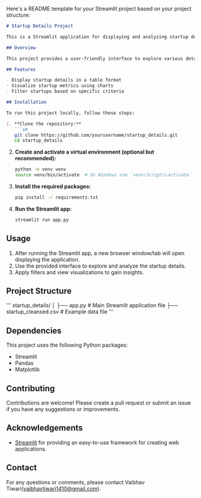 Here's a README template for your Streamlit project based on your project structure:

```markdown
# Startup Details Project

This is a Streamlit application for displaying and analyzing startup details.

## Overview

This project provides a user-friendly interface to explore various details about startups, including key metrics and visualizations.

## Features

- Display startup details in a table format
- Visualize startup metrics using charts
- Filter startups based on specific criteria

## Installation

To run this project locally, follow these steps:

1. **Clone the repository:**
   ```sh
   git clone https://github.com/yourusername/startup_details.git
   cd startup_details
   ```

2. **Create and activate a virtual environment (optional but recommended):**
   ```sh
   python -m venv venv
   source venv/bin/activate  # On Windows use `venv\Scripts\activate`
   ```

3. **Install the required packages:**
   ```sh
   pip install -r requirements.txt
   ```

4. **Run the Streamlit app:**
   ```sh
   streamlit run app.py
   ```

## Usage

1. After running the Streamlit app, a new browser window/tab will open displaying the application.
2. Use the provided interface to explore and analyze the startup details.
3. Apply filters and view visualizations to gain insights.

## Project Structure
'''
startup_details/
│
├── app.py                  # Main Streamlit application file
├── startup_cleansed.csv    # Example data file
'''


## Dependencies

This project uses the following Python packages:

- Streamlit
- Pandas
- Matplotlib 

## Contributing

Contributions are welcome! Please create a pull request or submit an issue if you have any suggestions or improvements.

## Acknowledgements

- [Streamlit](https://streamlit.io/) for providing an easy-to-use framework for creating web applications.

## Contact

For any questions or comments, please contact Vaibhav Tiwari(vaibhavtiwari1410@gmail.com).

